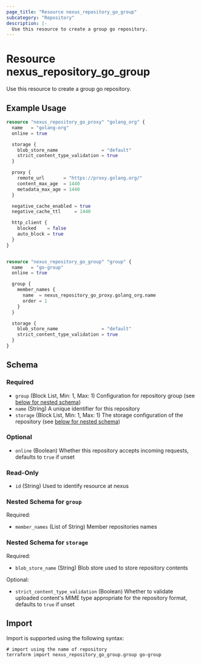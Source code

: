 ```yaml
---
page_title: "Resource nexus_repository_go_group"
subcategory: "Repository"
description: |-
  Use this resource to create a group go repository.
---
```

# Resource nexus_repository_go_group
Use this resource to create a group go repository.
## Example Usage
```terraform
resource "nexus_repository_go_proxy" "golang_org" {
  name   = "golang-org"
  online = true

  storage {
    blob_store_name                = "default"
    strict_content_type_validation = true
  }

  proxy {
    remote_url       = "https://proxy.golang.org/"
    content_max_age  = 1440
    metadata_max_age = 1440
  }

  negative_cache_enabled = true
  negative_cache_ttl     = 1440

  http_client {
    blocked    = false
    auto_block = true
  }
}


resource "nexus_repository_go_group" "group" {
  name   = "go-group"
  online = true

  group {
    member_names {
      name  = nexus_repository_go_proxy.golang_org.name
      order = 1
    }
  }

  storage {
    blob_store_name                = "default"
    strict_content_type_validation = true
  }
}
```
<!-- schema generated by tfplugindocs -->
## Schema

### Required

- `group` (Block List, Min: 1, Max: 1) Configuration for repository group (see [below for nested schema](#nestedblock--group))
- `name` (String) A unique identifier for this repository
- `storage` (Block List, Min: 1, Max: 1) The storage configuration of the repository (see [below for nested schema](#nestedblock--storage))

### Optional

- `online` (Boolean) Whether this repository accepts incoming requests, defaults to `true` if unset

### Read-Only

- `id` (String) Used to identify resource at nexus

<a id="nestedblock--group"></a>
### Nested Schema for `group`

Required:

- `member_names` (List of String) Member repositories names


<a id="nestedblock--storage"></a>
### Nested Schema for `storage`

Required:

- `blob_store_name` (String) Blob store used to store repository contents

Optional:

- `strict_content_type_validation` (Boolean) Whether to validate uploaded content's MIME type appropriate for the repository format, defaults to `true` if unset
## Import
Import is supported using the following syntax:
```shell
# import using the name of repository
terraform import nexus_repository_go_group.group go-group
```
